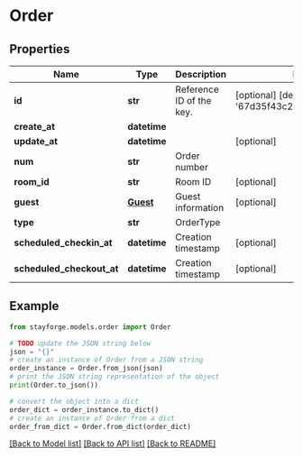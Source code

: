 # Order


## Properties

Name | Type | Description | Notes
------------ | ------------- | ------------- | -------------
**id** | **str** | Reference ID of the key. | [optional] [default to '67d35f43c210cb550f8e32ed']
**create_at** | **datetime** |  | 
**update_at** | **datetime** |  | [optional] 
**num** | **str** | Order number | 
**room_id** | **str** | Room ID | [optional] 
**guest** | [**Guest**](Guest.md) | Guest information | [optional] 
**type** | **str** | OrderType | 
**scheduled_checkin_at** | **datetime** | Creation timestamp | [optional] 
**scheduled_checkout_at** | **datetime** | Creation timestamp | [optional] 

## Example

```python
from stayforge.models.order import Order

# TODO update the JSON string below
json = "{}"
# create an instance of Order from a JSON string
order_instance = Order.from_json(json)
# print the JSON string representation of the object
print(Order.to_json())

# convert the object into a dict
order_dict = order_instance.to_dict()
# create an instance of Order from a dict
order_from_dict = Order.from_dict(order_dict)
```
[[Back to Model list]](../README.md#documentation-for-models) [[Back to API list]](../README.md#documentation-for-api-endpoints) [[Back to README]](../README.md)



